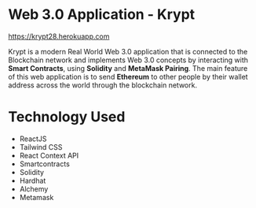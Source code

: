 # Web 3.0 Application - Krypt
https://krypt28.herokuapp.com  
  
Krypt is a modern Real World Web 3.0 application that is connected to the Blockchain network and implements Web 3.0 concepts by interacting with **Smart Contracts**, using **Solidity** and **MetaMask Pairing**. The main feature of this web application is to send **Ethereum** to other people by their wallet address across the world through the blockchain network.

# Technology Used
- ReactJS
- Tailwind CSS
- React Context API
- Smartcontracts
- Solidity
- Hardhat
- Alchemy
- Metamask
